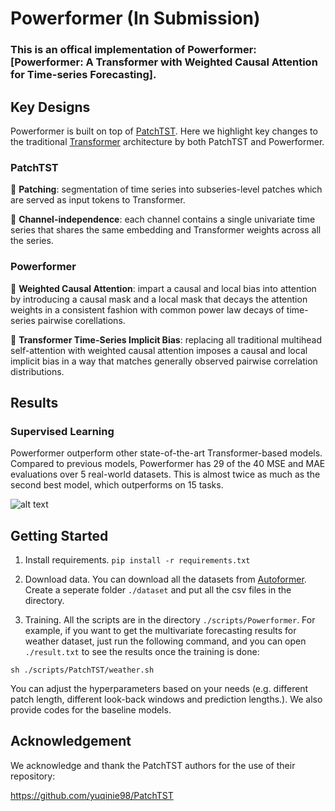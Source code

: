 # Powerformer (In Submission)

### This is an offical implementation of Powerformer: [Powerformer: A Transformer with Weighted Causal Attention for Time-series Forecasting]. 

## Key Designs

Powerformer is built on top of [PatchTST](https://github.com/yuqinie98/PatchTST). Here we highlight key changes to the traditional [Transformer](https://proceedings.neurips.cc/paper_files/paper/2017/file/3f5ee243547dee91fbd053c1c4a845aa-Paper.pdf) architecture by both PatchTST and Powerformer.

### PatchTST
:star2: **Patching**: segmentation of time series into subseries-level patches which are served as input tokens to Transformer.

:star2: **Channel-independence**: each channel contains a single univariate time series that shares the same embedding and Transformer weights across all the series.

### Powerformer

:star2: **Weighted Causal Attention**: impart a causal and local bias into attention by introducing a causal mask and a local mask that decays the attention weights in a consistent fashion with common power law decays of time-series pairwise corellations.

:star2: **Transformer Time-Series Implicit Bias**: replacing all traditional multihead self-attention with weighted causal attention imposes a causal and local implicit bias in a way that matches generally observed pairwise correlation distributions.

## Results

### Supervised Learning

Powerformer outperform other state-of-the-art Transformer-based models. Compared to previous models, Powerformer has 29 of the 40 MSE and MAE evaluations over 5 real-world datasets. This is almost twice as much as the second best model, which outperforms on 15 tasks.

![alt text](https://github.com/yuqinie98/PatchTST/blob/main/pic/table1.png)

## Getting Started

1. Install requirements. ```pip install -r requirements.txt```

2. Download data. You can download all the datasets from [Autoformer](https://drive.google.com/drive/folders/1ZOYpTUa82_jCcxIdTmyr0LXQfvaM9vIy). Create a seperate folder ```./dataset``` and put all the csv files in the directory.

3. Training. All the scripts are in the directory ```./scripts/Powerformer```. For example, if you want to get the multivariate forecasting results for weather dataset, just run the following command, and you can open ```./result.txt``` to see the results once the training is done:
```
sh ./scripts/PatchTST/weather.sh
```

You can adjust the hyperparameters based on your needs (e.g. different patch length, different look-back windows and prediction lengths.). We also provide codes for the baseline models.



## Acknowledgement

We acknowledge and thank the PatchTST authors for the use of their repository:

https://github.com/yuqinie98/PatchTST
